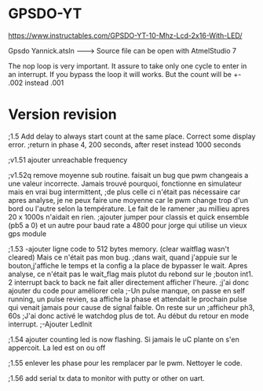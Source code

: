 # GPSDO-YT

https://www.instructables.com/GPSDO-YT-10-Mhz-Lcd-2x16-With-LED/

Gpsdo Yannick.atsln  ---> Source file can be open with AtmelStudio 7

The nop loop is very important. It assure to take only one cycle to enter in an interrupt.
If you bypass the loop it will works. But the count will be +- .002 instead .001

# Version revision

;1.5 Add delay to always start count at the same place. Correct some display error. 
;return in phase 4, 200 seconds, after reset instead 1000 seconds

;v1.51 ajouter unreachable frequency

;v1.52q remove moyenne sub routine. faisait un bug que pwm changeais a une valeur incorrecte. Jamais trouvé pourquoi, fonctionne en simulateur mais en vrai bug intermittent,
;de plus celle ci n'était pas nécessaire car apres analyse, je ne peux faire une moyenne car le pwm change trop d'un bord ou l'autre selon la température. Le fait de le ramener
;au millieu apres 20 x 1000s n'aidait en rien.
;ajouter jumper pour classis et quick ensemble (pb5 a 0) et un autre pour baud rate a 4800 pour jorge qui utilise un vieux gps module

;1.53 -ajouter ligne code to 512 bytes memory. (clear waitflag wasn't cleared) Mais ce n'était pas mon bug.
;dans wait, quand j'appuie sur le bouton,j'affiche le temps et la config a la place de bypasser le wait. Apres analyse, ce n'était pas le wait_flag mais plutot du rebond sur le ;bouton int1. 2 interrupt back to back ne fait aller directement afficher l'heure.
;j'ai donc ajouter du code pour améliorer cela
;-Un pulse manque, on passe en self running, un pulse revien, sa affiche la phase et attendait le prochain pulse qui venait jamais pour cause de signal faible. On reste sur un ;afficheur ph3, 60s
;J'ai donc activé le watchdog plus de tot. Au début du retour en mode interrupt.
;-Ajouter LedInit

;1.54  ajouter counting led is now flashing. Si jamais le uC plante on s'en appercoit. La led est on ou off

;1.55 enlever les phase pour les remplacer par le pwm. Nettoyer le code.

;1.56 add serial tx data to monitor with putty or other on uart.
